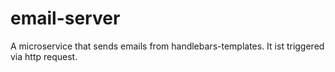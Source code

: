 # email-server
A microservice that sends emails from handlebars-templates. It ist triggered via http request.
